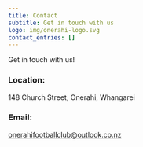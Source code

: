 ```yaml
---
title: Contact
subtitle: Get in touch with us
logo: img/onerahi-logo.svg
contact_entries: []
---
```

Get in touch with us!

### Location:

148 Church Street, Onerahi, Whangarei

### Email:

onerahifootballclub@outlook.co.nz